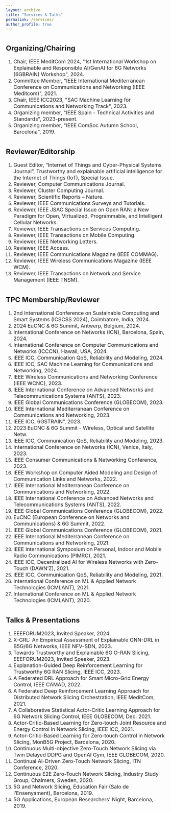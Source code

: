 ```yaml
---
layout: archive
title: "Services & Talks"
permalink: /services/
author_profile: true
---
```

<div style="margin-top: 35px;"></div>

<span style="font-size: 22px;">Organizing/Chairing</span>
======
1. <span style="font-size: 16px;">Chair, IEEE MeditCom 2024, "1st International Workshop on Explainable and Responsible AI/GenAI for 6G Networks (6GBRAIN) Workshop", 2024.</span>
1. <span style="font-size: 16px;">Committee Member, "IEEE International Mediterranean Conference on Communications and Networking (IEEE Meditcom)", 2021.</span>
1. <span style="font-size: 16px;">Chair, IEEE ICC2023, "SAC Machine Learning for Communications and Networking Track", 2023.</span>
1. <span style="font-size: 16px;">Organizing member, "IEEE Spain - Technical Activities and Standards", 2023-present.</span>
1. <span style="font-size: 16px;">Organizing member, "IEEE ComSoc Autumn School, Barcelona", 2019.</span>
<div style="margin-top: 35px;"></div>

<span style="font-size: 22px;">Reviewer/Editorship</span>
======
1. <span style="font-size: 16px;">Guest Editor, “Internet of Things and Cyber-Physical Systems Journal”, Trustworthy and explainable artificial intelligence for the Internet of Things (IoT), Special Issue.</span>
1. <span style="font-size: 16px;">Reviewer, Computer Communications Journal.</span>
1. <span style="font-size: 16px;">Reviewer, Cluster Computing Journal.</span>
1. <span style="font-size: 16px;">Reviewer, Scientific Reports – Nature.</span>
1. <span style="font-size: 16px;">Reviewer, IEEE Communications Surveys and Tutorials.</span>
1. <span style="font-size: 16px;">Reviewer, IEEE JSAC Special Issue on Open RAN: a New Paradigm for Open, Virtualized, Programmable, and Intelligent Cellular Networks.</span>
1. <span style="font-size: 16px;">Reviewer, IEEE Transactions on Services Computing.</span>
1. <span style="font-size: 16px;">Reviewer, IEEE Transactions on Mobile Computing.</span>
1. <span style="font-size: 16px;">Reviewer, IEEE Networking Letters.</span>
1. <span style="font-size: 16px;">Reviewer, IEEE Access.</span>
1. <span style="font-size: 16px;">Reviewer, IEEE Communications Magazine (IEEE COMMAG).</span>
1. <span style="font-size: 16px;">Reviewer, IEEE Wireless Communications Magazine (IEEE WCM).</span>
1. <span style="font-size: 16px;">Reviewer, IEEE Transactions on Network and Service Management (IEEE TNSM).</span>
<div style="margin-top: 35px;"></div>

<span style="font-size: 22px;">TPC Membership/Reviewer</span>
======
1. <span style="font-size: 16px;">2nd International Conference on Sustainable Computing and Smart Systems (ICSCSS 2024), 
Coimbatore, India, 2024.</span>
1. <span style="font-size: 16px;">2024 EuCNC & 6G Summit, Antwerp, Belgium, 2024.</span>
1. <span style="font-size: 16px;">International Conference on Networks (ICN), Barcelona, Spain, 2024.</span>
1. <span style="font-size: 16px;">International Conference on Computer Communications and Networks (ICCCN), Hawaii, USA, 2024.</span>
1. <span style="font-size: 16px;">IEEE ICC, Communication QoS, Reliability and Modeling, 2024.</span>
1. <span style="font-size: 16px;">IEEE ICC, SAC Machine Learning for Communications and Networking, 2024.</span>
1. <span style="font-size: 16px;">IEEE Wireless Communications and Networking Conference (IEEE WCNC), 2023.</span>
1. <span style="font-size: 16px;">IEEE International Conference on Advanced Networks and Telecommunications Systems (ANTS), 2023.</span>
1. <span style="font-size: 16px;">IEEE Global Communications Conference (GLOBECOM), 2023.</span>
1. <span style="font-size: 16px;">IEEE International Mediterranean Conference on Communications and Networking, 2023.</span>
1. <span style="font-size: 16px;">IEEE ICC, 6GSTRAIN”, 2023.</span>
1. <span style="font-size: 16px;">2023 EuCNC & 6G Summit -  Wireless, Optical and Satellite Netw.</span>
1. <span style="font-size: 16px;">IEEE ICC, Communication QoS, Reliability and Modeling, 2023.</span>
1. <span style="font-size: 16px;">International Conference on Networks (ICN), Venice, Italy, 2023.</span>
1. <span style="font-size: 16px;">IEEE Consumer Communications & Networking Conference, 2023.</span>
1. <span style="font-size: 16px;">IEEE Workshop on Computer Aided Modeling and Design of Communication Links and Networks, 2022.</span>
1. <span style="font-size: 16px;">IEEE International Mediterranean Conference on Communications and Networking, 2022.</span>
1. <span style="font-size: 16px;">IEEE International Conference on Advanced Networks and Telecommunications Systems (ANTS), 2022.</span>
1. <span style="font-size: 16px;">IEEE Global Communications Conference (GLOBECOM), 2022.</span>
1. <span style="font-size: 16px;">EuCNC (European Conference on Networks and Communications) & 6G Summit, 2022.</span>
1. <span style="font-size: 16px;">IEEE Global Communications Conference (GLOBECOM), 2021.</span>
1. <span style="font-size: 16px;">IEEE International Mediterranean Conference on Communications and Networking, 2021.</span>
1. <span style="font-size: 16px;">IEEE International Symposium on Personal, Indoor and Mobile Radio Communications (PIMRC), 2021.</span>
1. <span style="font-size: 16px;">IEEE ICC, Decentralized AI for Wireless Networks with Zero-Touch (DAWN’Z), 2021.</span>
1. <span style="font-size: 16px;">IEEE ICC, Communication QoS, Reliability and Modeling, 2021.</span>
1. <span style="font-size: 16px;">International Conference on ML & Applied Network Technologies (ICMLANT), 2021.</span>
1. <span style="font-size: 16px;">International Conference on ML & Applied Network Technologies (ICMLANT), 2020.</span>
<div style="margin-top: 35px;"></div>

<span style="font-size: 22px;">Talks & Presentations</span>
======
1. <span style="font-size: 16px;">EEEFORUM2023, Invited Speaker, 2024.</span>
1. <span style="font-size: 16px;">X-GRL: An Empirical Assessment of Explainable GNN-DRL in B5G/6G Networks, IEEE NFV-SDN, 2023.</span>
1. <span style="font-size: 16px;">Towards Trustworthy and Explainable 6G O-RAN Slicing, EEEFORUM2023, Invited Speaker, 2023.</span>
1. <span style="font-size: 16px;">Explanation-Guided Deep Reinforcement Learning for Trustworthy 6G RAN Slicing, IEEE ICC, 2023.</span>
1. <span style="font-size: 16px;">A Federated DRL Approach for Smart Micro-Grid Energy Control, IEEE CAMAD, 2022.</span>
1. <span style="font-size: 16px;">A Federated Deep Reinforcement Learning Approach for Distributed Network Slicing Orchestration, IEEE MeditCom, 2021.</span>
1. <span style="font-size: 16px;">A Collaborative Statistical Actor-Critic Learning Approach for 6G Network Slicing Control, IEEE GLOBECOM, Dec. 2021.</span>
1. <span style="font-size: 16px;">Actor-Critic-Based Learning for Zero-touch Joint Resource and Energy Control in Network Slicing, IEEE ICC, 2021.</span>
1. <span style="font-size: 16px;">Actor-Critic-Based Learning for Zero-touch Control in Network Slicing, MonB5G Project, Barcelona, 2020.</span>
1. <span style="font-size: 16px;">Continuous Multi-objective Zero-Touch Network Slicing via Twin Delayed DDPG and OpenAI Gym, IEEE GLOBECOM, 2020.</span>
1. <span style="font-size: 16px;">Continual AI-Driven Zero-Touch Network Slicing, ITN Conference, 2020.</span>
1. <span style="font-size: 16px;">Continuous E2E Zero-Touch Network Slicing, Industry Study Group, Chalmers, Sweden, 2020.</span>
1. <span style="font-size: 16px;">5G and Network Slicing, Education Fair (Salo de l’Ensenyament), Barcelona, 2019.</span>
1. <span style="font-size: 16px;">5G Applications, European Researchers' Night, Barcelona, 2019.</span>